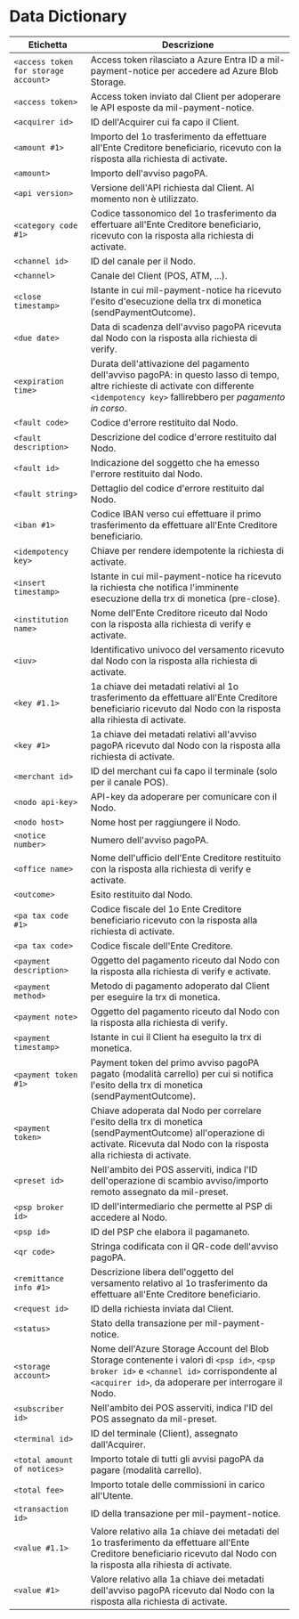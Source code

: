 # Data Dictionary

| Etichetta                            | Descrizione                                                                                                                                                                                     |
| ------------------------------------ | ----------------------------------------------------------------------------------------------------------------------------------------------------------------------------------------------- |
| `<access token for storage account>` | Access token rilasciato a Azure Entra ID a mil-payment-notice per accedere ad Azure Blob Storage.                                                                                               |
| `<access token>`                     | Access token inviato dal Client per adoperare le API esposte da mil-payment-notice.                                                                                                             |
| `<acquirer id>`                      | ID dell'Acquirer cui fa capo il Client.                                                                                                                                                         |
| `<amount #1>`                        | Importo del 1o trasferimento da effettuare all'Ente Creditore beneficiario, ricevuto con la risposta alla richiesta di activate.                                                                |
| `<amount>`                           | Importo dell'avviso pagoPA.                                                                                                                                                                     |
| `<api version>`                      | Versione dell'API richiesta dal Client. Al momento non è utilizzato.                                                                                                                            |
| `<category code #1>`                 | Codice tassonomico del 1o trasferimento da effertuare all'Ente Creditore beneficiario, ricevuto con la risposta alla richiesta di activate.                                                     |
| `<channel id>`                       | ID del canale per il Nodo.                                                                                                                                                                      |
| `<channel>`                          | Canale del Client (POS, ATM, ...).                                                                                                                                                              |
| `<close timestamp>`                  | Istante in cui mil-payment-notice ha ricevuto l'esito d'esecuzione della trx di monetica (sendPaymentOutcome).                                                                                  |
| `<due date>`                         | Data di scadenza dell'avviso pagoPA ricevuta dal Nodo con la risposta alla richiesta di verify.                                                                                                 |
| `<expiration time>`                  | Durata dell'attivazione del pagamento dell'avviso pagoPA: in questo lasso di tempo, altre richieste di activate con differente `<idempotency key>` fallirebbero per *pagamento in corso*.       |
| `<fault code>`                       | Codice d'errore restituito dal Nodo.                                                                                                                                                            |
| `<fault description>`                | Descrizione del codice d'errore restituito dal Nodo.                                                                                                                                            |
| `<fault id>`                         | Indicazione del soggetto che ha emesso l'errore restituito dal Nodo.                                                                                                                            |
| `<fault string>`                     | Dettaglio del codice d'errore restituito dal Nodo.                                                                                                                                              |
| `<iban #1>`                          | Codice IBAN verso cui effettuare il primo trasferimento da effettuare all'Ente Creditore beneficiario.                                                                                          |
| `<idempotency key>`                  | Chiave per rendere idempotente la richiesta di activate.                                                                                                                                        |
| `<insert timestamp>`                 | Istante in cui mil-payment-notice ha ricevuto la richiesta che notifica l'imminente esecuzione della trx di monetica (pre-close).                                                               |
| `<institution name>`                 | Nome dell'Ente Creditore riceuto dal Nodo con la risposta alla richiesta di verify e activate.                                                                                                  |
| `<iuv>`                              | Identificativo univoco del versamento ricevuto dal Nodo con la risposta alla richiesta di activate.                                                                                             |
| `<key #1.1>`                         | 1a chiave dei metadati relativi al 1o trasferimento da effettuare all'Ente Creditore beneficiario ricevuto dal Nodo con la risposta alla rihiesta di activate.                                  |
| `<key #1>`                           | 1a chiave dei metadati relativi all'avviso pagoPA ricevuto dal Nodo con la risposta alla richiesta di activate.                                                                                 |
| `<merchant id>`                      | ID del merchant cui fa capo il terminale (solo per il canale POS).                                                                                                                              |
| `<nodo api-key>`                     | API-key da adoperare per comunicare con il Nodo.                                                                                                                                                |
| `<nodo host>`                        | Nome host per raggiungere il Nodo.                                                                                                                                                              |
| `<notice number>`                    | Numero dell'avviso pagoPA.                                                                                                                                                                      |
| `<office name>`                      | Nome dell'ufficio dell'Ente Creditore restituito con la risposta alla richiesta di verify e activate.                                                                                           |
| `<outcome>`                          | Esito restituito dal Nodo.                                                                                                                                                                      |
| `<pa tax code #1>`                   | Codice fiscale del 1o Ente Creditore beneficiario ricevuto con la risposta alla richiesta di activate.                                                                                          |
| `<pa tax code>`                      | Codice fiscale dell'Ente Creditore.                                                                                                                                                             |
| `<payment description>`              | Oggetto del pagamento riceuto dal Nodo con la risposta alla richiesta di verify e activate.                                                                                                     |
| `<payment method>`                   | Metodo di pagamento adoperato dal Client per eseguire la trx di monetica.                                                                                                                       |
| `<payment note>`                     | Oggetto del pagamento riceuto dal Nodo con la risposta alla richiesta di verify.                                                                                                                |
| `<payment timestamp>`                | Istante in cui il Client ha eseguito la trx di monetica.                                                                                                                                        |
| `<payment token #1>`                 | Payment token del primo avviso pagoPA pagato (modalità carrello) per cui si notifica l'esito della trx di monetica (sendPaymentOutcome).                                                        |
| `<payment token>`                    | Chiave adoperata dal Nodo per correlare l'esito della trx di monetica (sendPaymentOutcome) all'operazione di activate. Ricevuta dal Nodo con la risposta alla richiesta di activate.            |
| `<preset id>`                        | Nell'ambito dei POS asserviti, indica l'ID dell'operazione di scambio avviso/importo remoto assegnato da mil-preset.                                                                            |
| `<psp broker id>`                    | ID dell'intermediario che permette al PSP di accedere al Nodo.                                                                                                                                  |
| `<psp id>`                           | ID del PSP che elabora il pagamaneto.                                                                                                                                                           |
| `<qr code>`                          | Stringa codificata con il QR-code dell'avviso pagoPA.                                                                                                                                           |
| `<remittance info #1>`               | Descrizione libera dell'oggetto del versamento relativo al 1o trasferimento da effettuare all'Ente Creditore beneficiario.                                                                      |
| `<request id>`                       | ID della richiesta inviata dal Client.                                                                                                                                                          |
| `<status>`                           | Stato della transazione per mil-payment-notice.                                                                                                                                                 |
| `<storage account>`                  | Nome dell'Azure Storage Account del Blob Storage contenente i valori di `<psp id>`, `<psp broker id>` e `<channel id>` corrispondente al `<acquirer id>`, da adoperare per interrogare il Nodo. |
| `<subscriber id>`                    | Nell'ambito dei POS asserviti, indica l'ID del POS assegnato da mil-preset.                                                                                                                     |
| `<terminal id>`                      | ID del terminale (Client), assegnato dall'Acquirer.                                                                                                                                             |
| `<total amount of notices>`          | Importo totale di tutti gli avvisi pagoPA da pagare (modalità carrello).                                                                                                                        |
| `<total fee>`                        | Importo totale delle commissioni in carico all'Utente.                                                                                                                                          |
| `<transaction id>`                   | ID della transazione per mil-payment-notice.                                                                                                                                                    |
| `<value #1.1>`                       | Valore relativo alla 1a chiave dei metadati del 1o trasferimento da effettuare all'Ente Creditore beneficiario ricevuto dal Nodo con la risposta alla rihiesta di activate.                     |
| `<value #1>`                         | Valore relativo alla 1a chiave dei metadati dell'avviso pagoPA ricevuto dal Nodo con la risposta alla richiesta di activate.                                                                    |